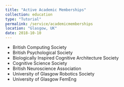 ```yaml
---
title: "Active Academic Memberships"
collection: education
type: "Tutorial"
permalink: /service/academicmemberships
location: "Glasgow, UK"
date: 2018-10-10
---
```


<ul>
<li>British Computing Society</li>
<li>British Psychological Society</li>
<li>Biologically Inspired Cognitive Architecture Society</li>
<li>Cognitive Science Society</li>
<li>British Neuroscience Association</li>
<li>University of Glasgow Robotics Society</li>
<li>University of Glasgow FemEng</li>
</ul>
